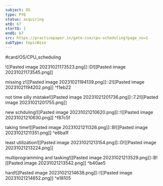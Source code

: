 ```yaml
---
subject: OS
type: PYQ
status: acquiring
atQ: 67
startQ: 1
endQ: 67
src: https://practicepaper.in/gate-cse/cpu-scheduling?page_no=1
subType: topicWise
---
```

#card/OS/CPU_scheduling


![[Pasted image 20231021173523.png]]::D![[Pasted image 20231021173545.png]] <!--SR:!2023-10-27,4,270-->

missing z![[Pasted image 20231021194139.png]]::2![[Pasted image 20231021194202.png]] ^f1eb22 <!--SR:!2023-10-29,4,272-->

not time silly mistake![[Pasted image 20231021201736.png]]::7.2![[Pasted image 20231021201755.png]] <!--SR:!2023-10-29,4,272-->

new schduling![[Pasted image 20231021210620.png]]::![[Pasted image 20231021210630.png]] ^f87c5f <!--SR:!2023-10-29,4,272-->

taking time![[Pasted image 20231021211326.png]]::B![[Pasted image 20231021211351.png]] ^e6ba1f <!--SR:!2023-10-29,4,272-->

least utilization![[Pasted image 20231021213154.png]]::D![[Pasted image 20231021213224.png]] <!--SR:!2023-10-29,4,272-->

multiprogramming and tasking![[Pasted image 20231021213529.png]]::B![[Pasted image 20231021213542.png]] ^b40ae5 <!--SR:!2023-10-26,3,250-->

hard![[Pasted image 20231021214638.png]]::![[Pasted image 20231021214652.png]] ^e18105